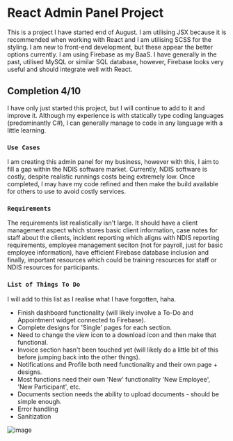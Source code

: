 # React Admin Panel Project

This is a project I have started end of August. I am utilising JSX because it is recommended when working with React and I am utilising SCSS for the styling. I am new to front-end development, but these appear the better options currently. I am using Firebase as my BaaS. I have generally in the past, utilised MySQL or similar SQL database, however, Firebase looks very useful and should integrate well with React.

## Completion 4/10

I have only just started this project, but I will continue to add to it and improve it. Although my experience is with statically type coding languages (predominantly C#), I can generally manage to code in any language with a little learning.

### `Use Cases`

I am creating this admin panel for my business, however with this, I aim to fill a gap within the NDIS software market. Currently, NDIS software is costly, despite realistic runnings costs being extremely low. Once completed, I may have my code refined and then make the build available for others to use to avoid costly services.

### `Requirements`

The requirements list realistically isn't large. It should have a client management aspect which stores basic client information, case notes for staff about the clients, incident reporting which aligns with NDIS reporting requirements, employee management seciton (not for payroll, just for basic employee information), have efficient Firebase database inclusion and finally, important resources which could be training resources for staff or NDIS resources for participants.

### `List of Things To Do`

I will add to this list as I realise what I have forgotten, haha.
- Finish dashboard functionality (will likely involve a To-Do and Appointment widget connected to Firebase).
- Complete designs for 'Single' pages for each section.
- Need to change the view icon to a download icon and then make that functional.
- Invoice section hasn't been touched yet (will likely do a little bit of this before jumping back into the other things).
- Notifications and Profile both need functionality and their own page + designs.
- Most functions need their own 'New' functionality 'New Employee', 'New Participant', etc.
- Documents section needs the ability to upload documents - should be simple enough.
- Error handling
- Sanitization

![image](https://user-images.githubusercontent.com/40619424/188106672-e60ed509-873e-4f33-822d-db5ea2331ca8.png)
